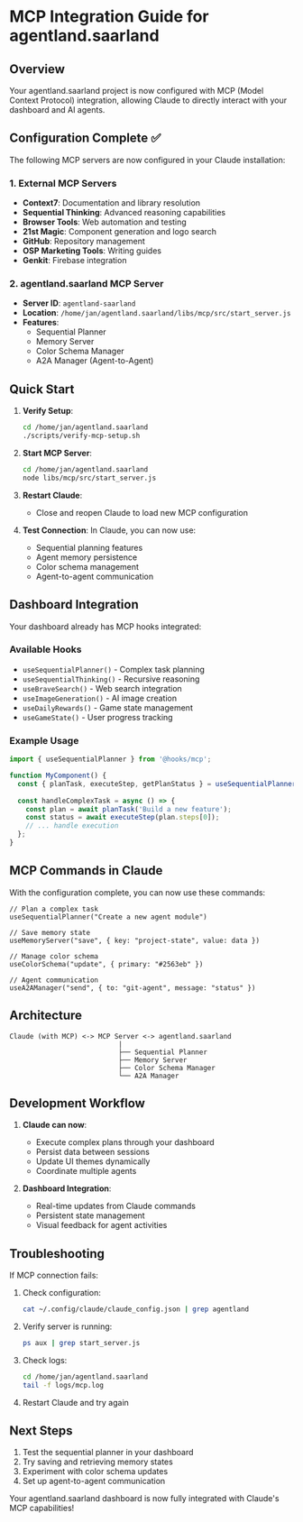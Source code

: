 # MCP Integration Guide for agentland.saarland

## Overview

Your agentland.saarland project is now configured with MCP (Model Context Protocol) integration, allowing Claude to directly interact with your dashboard and AI agents.

## Configuration Complete ✅

The following MCP servers are now configured in your Claude installation:

### 1. External MCP Servers
- **Context7**: Documentation and library resolution
- **Sequential Thinking**: Advanced reasoning capabilities
- **Browser Tools**: Web automation and testing
- **21st Magic**: Component generation and logo search
- **GitHub**: Repository management
- **OSP Marketing Tools**: Writing guides
- **Genkit**: Firebase integration

### 2. agentland.saarland MCP Server
- **Server ID**: `agentland-saarland`
- **Location**: `/home/jan/agentland.saarland/libs/mcp/src/start_server.js`
- **Features**:
  - Sequential Planner
  - Memory Server
  - Color Schema Manager
  - A2A Manager (Agent-to-Agent)

## Quick Start

1. **Verify Setup**:
   ```bash
   cd /home/jan/agentland.saarland
   ./scripts/verify-mcp-setup.sh
   ```

2. **Start MCP Server**:
   ```bash
   cd /home/jan/agentland.saarland
   node libs/mcp/src/start_server.js
   ```

3. **Restart Claude**:
   - Close and reopen Claude to load new MCP configuration

4. **Test Connection**:
   In Claude, you can now use:
   - Sequential planning features
   - Agent memory persistence
   - Color schema management
   - Agent-to-agent communication

## Dashboard Integration

Your dashboard already has MCP hooks integrated:

### Available Hooks
- `useSequentialPlanner()` - Complex task planning
- `useSequentialThinking()` - Recursive reasoning
- `useBraveSearch()` - Web search integration
- `useImageGeneration()` - AI image creation
- `useDailyRewards()` - Game state management
- `useGameState()` - User progress tracking

### Example Usage

```jsx
import { useSequentialPlanner } from '@hooks/mcp';

function MyComponent() {
  const { planTask, executeStep, getPlanStatus } = useSequentialPlanner();
  
  const handleComplexTask = async () => {
    const plan = await planTask('Build a new feature');
    const status = await executeStep(plan.steps[0]);
    // ... handle execution
  };
}
```

## MCP Commands in Claude

With the configuration complete, you can now use these commands:

```
// Plan a complex task
useSequentialPlanner("Create a new agent module")

// Save memory state
useMemoryServer("save", { key: "project-state", value: data })

// Manage color schema
useColorSchema("update", { primary: "#2563eb" })

// Agent communication
useA2AManager("send", { to: "git-agent", message: "status" })
```

## Architecture

```
Claude (with MCP) <-> MCP Server <-> agentland.saarland
                           |
                           ├── Sequential Planner
                           ├── Memory Server
                           ├── Color Schema Manager
                           └── A2A Manager
```

## Development Workflow

1. **Claude can now**:
   - Execute complex plans through your dashboard
   - Persist data between sessions
   - Update UI themes dynamically
   - Coordinate multiple agents

2. **Dashboard Integration**:
   - Real-time updates from Claude commands
   - Persistent state management
   - Visual feedback for agent activities

## Troubleshooting

If MCP connection fails:

1. Check configuration:
   ```bash
   cat ~/.config/claude/claude_config.json | grep agentland
   ```

2. Verify server is running:
   ```bash
   ps aux | grep start_server.js
   ```

3. Check logs:
   ```bash
   cd /home/jan/agentland.saarland
   tail -f logs/mcp.log
   ```

4. Restart Claude and try again

## Next Steps

1. Test the sequential planner in your dashboard
2. Try saving and retrieving memory states
3. Experiment with color schema updates
4. Set up agent-to-agent communication

Your agentland.saarland dashboard is now fully integrated with Claude's MCP capabilities!